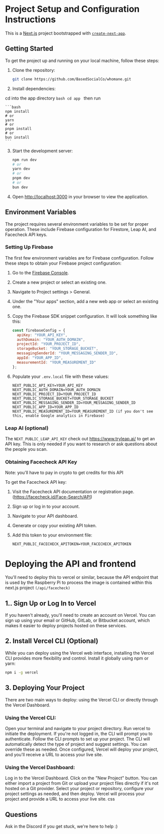 # Project Setup and Configuration Instructions

This is a [Next.js](https://nextjs.org/) project bootstrapped with [`create-next-app`](https://github.com/vercel/next.js/tree/canary/packages/create-next-app).

## Getting Started

To get the project up and running on your local machine, follow these steps:

1. Clone the repository:
    ```bash
    git clone https://github.com/BasedSocialCo/whomane.git
    ```

2. Install dependencies:

cd into the app directory
    ```bash
cd app
    ```
then run

    ```bash
    npm install
    # or
    yarn
    # or
    pnpm install
    # or
    bun install
    ```

3. Start the development server:
    ```bash
    npm run dev
    # or
    yarn dev
    # or
    pnpm dev
    # or
    bun dev
    ```

4. Open [http://localhost:3000](http://localhost:3000) in your browser to view the application.

## Environment Variables

The project requires several environment variables to be set for proper operation. These include Firebase configuration for Firestore, Leap AI, and Facecheck API keys.

### Setting Up Firebase

The first few environment variables are for Firebase configuration. Follow these steps to obtain your Firebase project configuration:

1. Go to the [Firebase Console](https://console.firebase.google.com/).
2. Create a new project or select an existing one.
3. Navigate to Project settings > General.
4. Under the "Your apps" section, add a new web app or select an existing one.
5. Copy the Firebase SDK snippet configuration. It will look something like this:

    ```js
    const firebaseConfig = {
      apiKey: "YOUR_API_KEY",
      authDomain: "YOUR_AUTH_DOMAIN",
      projectId: "YOUR_PROJECT_ID",
      storageBucket: "YOUR_STORAGE_BUCKET",
      messagingSenderId: "YOUR_MESSAGING_SENDER_ID",
      appId: "YOUR_APP_ID",
      measurementId: "YOUR_MEASUREMENT_ID"
    };
    ```

6. Populate your `.env.local` file with these values:

    ```
    NEXT_PUBLIC_API_KEY=YOUR_API_KEY
    NEXT_PUBLIC_AUTH_DOMAIN=YOUR_AUTH_DOMAIN
    NEXT_PUBLIC_PROJECT_ID=YOUR_PROJECT_ID
    NEXT_PUBLIC_STORAGE_BUCKET=YOUR_STORAGE_BUCKET
    NEXT_PUBLIC_MESSAGING_SENDER_ID=YOUR_MESSAGING_SENDER_ID
    NEXT_PUBLIC_APP_ID=YOUR_APP_ID
    NEXT_PUBLIC_MEASUREMENT_ID=YOUR_MEASUREMENT_ID (if you don't see this, enable Google analytics in Firebase)
    ```

### Leap AI (optional)

The `NEXT_PUBLIC_LEAP_API_KEY` check out https://www.tryleap.ai/ to get an API key. This is only needed if you want to research or ask questions about the people you scan.

### Obtaining Facecheck API Key

Note: you'll have to pay in crypto to get credits for this API

To get the Facecheck API key:

1. Visit the Facecheck API documentation or registration page. (https://facecheck.id/Face-Search/API)
2. Sign up or log in to your account.
3. Navigate to your API dashboard.
4. Generate or copy your existing API token.
5. Add this token to your environment file:

    ```
    NEXT_PUBLIC_FACECHECK_APITOKEN=YOUR_FACECHECK_APITOKEN
    ```
# Deploying the API and frontend
You'll need to deploy this to vercel or similar, because the API endpoint that is used by the Raspberry Pi to process the image is contained within this next.js project `(/api/facecheck)`

## 1.. Sign Up or Log In to Vercel

If you haven't already, you'll need to create an account on Vercel. You can sign up using your email or GitHub, GitLab, or Bitbucket account, which makes it easier to deploy projects hosted on these services.

## 2. Install Vercel CLI (Optional)

While you can deploy using the Vercel web interface, installing the Vercel CLI provides more flexibility and control. Install it globally using npm or yarn:

```sh
npm i -g vercel
```

## 3. Deploying Your Project
There are two main ways to deploy: using the Vercel CLI or directly through the Vercel Dashboard.

### Using the Vercel CLI:
Open your terminal and navigate to your project directory.
Run vercel to initiate the deployment. If you're not logged in, the CLI will prompt you to authenticate.
Follow the CLI prompts to set up your project. The CLI will automatically detect the type of project and suggest settings. You can override these as needed.
Once configured, Vercel will deploy your project, and you'll receive a URL to access your live site.

### Using the Vercel Dashboard:
Log in to the Vercel Dashboard.
Click on the "New Project" button.
You can either import a project from Git or upload your project files directly if it's not hosted on a Git provider.
Select your project or repository, configure your project settings as needed, and then deploy.
Vercel will process your project and provide a URL to access your live site.
css

## Questions
Ask in the Discord if you get stuck, we're here to help :)


